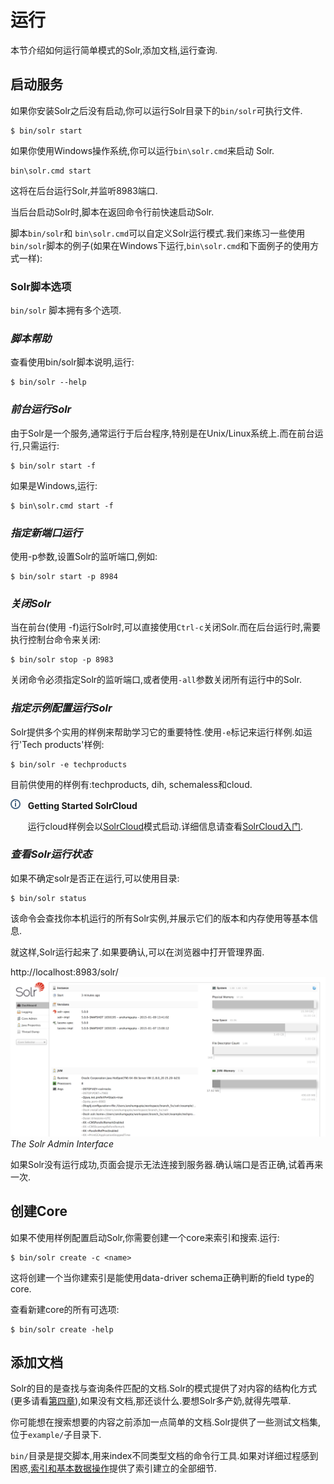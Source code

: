 # 运行

本节介绍如何运行简单模式的Solr,添加文档,运行查询.

## 启动服务

如果你安装Solr之后没有启动,你可以运行Solr目录下的`bin/solr`可执行文件.

    $ bin/solr start

如果你使用Windows操作系统,你可以运行`bin\solr.cmd`来启动 Solr.

    bin\solr.cmd start

这将在后台运行Solr,并监听8983端口.

当后台启动Solr时,脚本在返回命令行前快速启动Solr.

脚本`bin/solr`和 `bin\solr.cmd`可以自定义Solr运行模式.我们来练习一些使用`bin/solr`脚本的例子(如果在Windows下运行,`bin\solr.cmd`和下面例子的使用方式一样):

### Solr脚本选项

`bin/solr` 脚本拥有多个选项.

### *脚本帮助*

查看使用bin/solr脚本说明,运行:

    $ bin/solr --help

### *前台运行Solr*

由于Solr是一个服务,通常运行于后台程序,特别是在Unix/Linux系统上.而在前台运行,只需运行:

    $ bin/solr start -f
如果是Windows,运行:

    $ bin\solr.cmd start -f

### *指定新端口运行*

使用-p参数,设置Solr的监听端口,例如:

    $ bin/solr start -p 8984

### *关闭Solr*

当在前台(使用 -f)运行Solr时,可以直接使用`Ctrl-c`关闭Solr.而在后台运行时,需要执行控制台命令来关闭:

    $ bin/solr stop -p 8983

关闭命令必须指定Solr的监听端口,或者使用`-all`参数关闭所有运行中的Solr.

### *指定示例配置运行Solr*

Solr提供多个实用的样例来帮助学习它的重要特性.使用`-e`标记来运行样例.如运行'Tech products'样例:

    $ bin/solr -e techproducts

目前供使用的样例有:techproducts, dih, schemaless和cloud.


![Info](info.png)&nbsp;&nbsp;&nbsp;**Getting Started SolrCloud**

&nbsp;&nbsp;&nbsp;&nbsp;&nbsp;&nbsp;&nbsp;运行cloud样例会以[SolrCloud](/solrcloud.md)模式启动.详细信息请查看[SolrCloud入门](/solrcloud/start.md).


### *查看Solr运行状态*

如果不确定solr是否正在运行,可以使用目录:

    $ bin/solr status

该命令会查找你本机运行的所有Solr实例,并展示它们的版本和内存使用等基本信息.

就这样,Solr运行起来了.如果要确认,可以在浏览器中打开管理界面.

http://localhost:8983/solr/
![The Solr Admin Interface](admin.png)
*The Solr Admin Interface*

如果Solr没有运行成功,页面会提示无法连接到服务器.确认端口是否正确,试着再来一次.

## 创建Core

如果不使用样例配置启动Solr,你需要创建一个core来索引和搜索.运行:

    $ bin/solr create -c <name>

这将创建一个当你建索引是能使用data-driver schema正确判断的field type的core.

查看新建core的所有可选项:

    $ bin/solr create -help

## 添加文档

Solr的目的是查找与查询条件匹配的文档.Solr的模式提供了对内容的结构化方式(更多请看[第四章](/document_field_schema.md)),如果没有文档,那还谈什么.要想Solr多产奶,就得先喂草.

你可能想在搜索想要的内容之前添加一点简单的文档.Solr提供了一些测试文档集,位于`example/`子目录下.

`bin/`目录是提交脚本,用来index不同类型文档的命令行工具.如果对详细过程感到困惑,[索引和基本数据操作](/index.md)提供了索引建立的全部细节.

